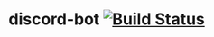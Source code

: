 # discord-bot [![Build Status](https://travis-ci.com/AlecGoncharow/discord-rust-bot.svg?branch=master)](https://travis-ci.com/AlecGoncharow/discord-rust-bot)

